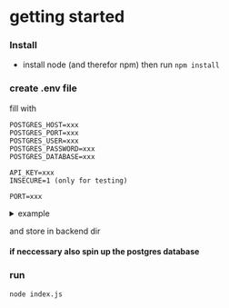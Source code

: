 # getting started

### Install
- install node (and therefor npm) then run `npm install`

###  create .env file

fill with
```
POSTGRES_HOST=xxx
POSTGRES_PORT=xxx
POSTGRES_USER=xxx
POSTGRES_PASSWORD=xxx
POSTGRES_DATABASE=xxx

API_KEY=xxx
INSECURE=1 (only for testing)

PORT=xxx
```
<details><summary>example</summary>
    ```
    POSTGRES_HOST=127.0.0.1
    POSTGRES_PORT=5432
    POSTGRES_USER=me
    POSTGRES_PASSWORD=password
    POSTGRES_DATABASE=api

    API_KEY=AE*%kXy2@WqCxNpm+^zz4V*eM93_B3P7

    PORT=3000
    ```
</details>

and store in backend dir

#### if neccessary also spin up the postgres database

### run
`node index.js`
